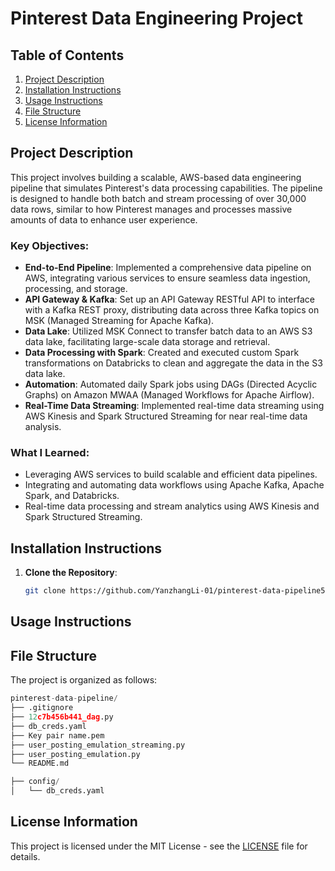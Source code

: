 # Pinterest Data Engineering Project

## Table of Contents
1. [Project Description](#project-description)
2. [Installation Instructions](#installation-instructions)
3. [Usage Instructions](#usage-instructions)
4. [File Structure](#file-structure)
5. [License Information](#license-information)

## Project Description

This project involves building a scalable, AWS-based data engineering pipeline that simulates Pinterest's data processing capabilities. The pipeline is designed to handle both batch and stream processing of over 30,000 data rows, similar to how Pinterest manages and processes massive amounts of data to enhance user experience. 

### Key Objectives:
- **End-to-End Pipeline**: Implemented a comprehensive data pipeline on AWS, integrating various services to ensure seamless data ingestion, processing, and storage.
- **API Gateway & Kafka**: Set up an API Gateway RESTful API to interface with a Kafka REST proxy, distributing data across three Kafka topics on MSK (Managed Streaming for Apache Kafka).
- **Data Lake**: Utilized MSK Connect to transfer batch data to an AWS S3 data lake, facilitating large-scale data storage and retrieval.
- **Data Processing with Spark**: Created and executed custom Spark transformations on Databricks to clean and aggregate the data in the S3 data lake.
- **Automation**: Automated daily Spark jobs using DAGs (Directed Acyclic Graphs) on Amazon MWAA (Managed Workflows for Apache Airflow).
- **Real-Time Data Streaming**: Implemented real-time data streaming using AWS Kinesis and Spark Structured Streaming for near real-time data analysis.

### What I Learned:
- Leveraging AWS services to build scalable and efficient data pipelines.
- Integrating and automating data workflows using Apache Kafka, Apache Spark, and Databricks.
- Real-time data processing and stream analytics using AWS Kinesis and Spark Structured Streaming.

## Installation Instructions

1. **Clone the Repository**:
   ```bash
   git clone https://github.com/YanzhangLi-01/pinterest-data-pipeline545.git

## Usage Instructions

## File Structure
The project is organized as follows:
```python
pinterest-data-pipeline/
├── .gitignore
├── 12c7b456b441_dag.py
├── db_creds.yaml        
├── Key pair name.pem
├── user_posting_emulation_streaming.py
├── user_posting_emulation.py
└── README.md

├── config/                       
│   └── db_creds.yaml              

```

## License Information
This project is licensed under the MIT License - see the [LICENSE](https://github.com/git/git-scm.com/blob/main/MIT-LICENSE.txt)
 file for details.